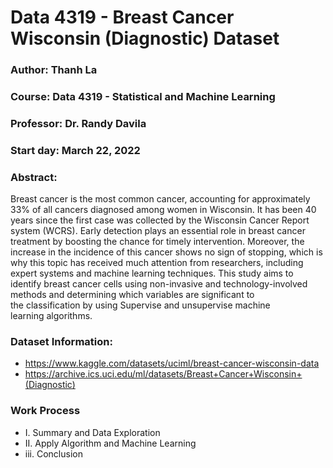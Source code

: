 # Data 4319 - Breast Cancer Wisconsin (Diagnostic) Dataset


### Author: Thanh La

### Course: Data 4319 - Statistical and Machine Learning

### Professor: Dr. Randy Davila

### Start day: March 22, 2022

### Abstract: 

Breast cancer is the most common cancer, accounting for approximately 33% of all cancers diagnosed among women in Wisconsin. It has been 40 years since the first case was collected by the Wisconsin Cancer Report system (WCRS). Early detection plays an essential role in breast cancer treatment by boosting the chance for timely intervention. Moreover, the increase in the incidence of this cancer shows no sign of stopping, which is why this topic has received much attention from researchers, including expert systems and machine learning techniques. This study aims to identify breast cancer cells using non-invasive and technology-involved methods and determining which variables are significant to the classification by using Supervise and unsupervise machine learning algorithms.

### Dataset Information:
- https://www.kaggle.com/datasets/uciml/breast-cancer-wisconsin-data
- https://archive.ics.uci.edu/ml/datasets/Breast+Cancer+Wisconsin+(Diagnostic)


### Work Process
- I.   Summary and Data Exploration
- II.  Apply Algorithm and Machine Learning
- iii. Conclusion
